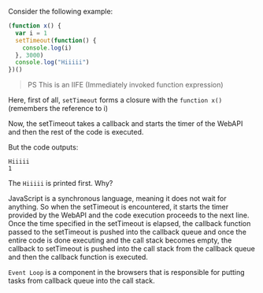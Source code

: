 Consider the following example:

```js
(function x() {
  var i = 1
  setTimeout(function() {
    console.log(i)
  }, 3000)
  console.log("Hiiiii")
})()
```

> PS This is an IIFE (Immediately invoked function expression)

Here, first of all, `setTimeout` forms a closure with the `function x()` (remembers the reference to i)

Now, the setTimeout takes a callback and starts the timer of the WebAPI and then the rest of the code is executed.

But the code outputs:

```
Hiiiii
1
```

The `Hiiiii` is printed first. Why?

JavaScript is a synchronous language, meaning it does not wait for anything. So when the setTimeout is encountered, it starts the timer provided by the WebAPI and the code execution proceeds to the next line. Once the time specified in the setTimeout is elapsed, the callback function passed to the setTimeout is pushed into the callback queue and once the entire code is done executing and the call stack becomes empty, the callback to setTimeout is pushed into the call stack from the callback queue and then the callback function is executed. 

`Event Loop` is a component in the browsers that is responsible for putting tasks from callback queue into the call stack.
